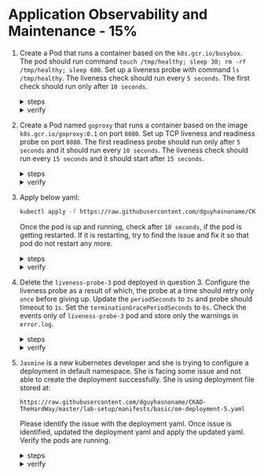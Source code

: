 # Application Observability and Maintenance - 15%

1. Create a Pod that runs a container based on the `k8s.gcr.io/busybox`. The pod should run command `touch /tmp/healthy; sleep 30; rm -rf /tmp/healthy; sleep 600`. Set up a liveness probe with command `ls /tmp/healthy`. The liveness check should run every `5 seconds`. The first check should run only after `10 seconds`.


    <details><summary>steps</summary>
    Genrate basic yaml for a pod.
    <p>

    ```bash
     kubectl run liveness-pod --image=k8s.gcr.io/busybox --dry-run=client -o yaml --command -- /bin/sh -c 'touch /tmp/healthy; sleep 30; rm -rf /tmp/healthy; sleep 600' > liveness-pod.yaml
    ```
    <p>
    Add the liveness probe to the pod:
    <p>

    ```yaml
    apiVersion: v1
    kind: Pod
    metadata:
      labels:
        test: liveness-pod
      name: liveness-pod
    spec:
      containers:
      - name: liveness-pod
        image: k8s.gcr.io/busybox
        args:
        - /bin/sh
        - -c
        - touch /tmp/healthy; sleep 30; rm -rf /tmp/healthy; sleep 600
        livenessProbe:
          exec:
            command:
            - ls
            - /tmp/healthy
          initialDelaySeconds: 10
          periodSeconds: 5
    ```
    <p>
    Apply the pod yaml.
    <p>

    ```bash
     kubectl apply -f liveness-pod.yaml
    ```
    <p>
    </details>

    <details><summary>verify</summary>
    <p>
    Verify that the pod is running.
    <p>

    ```bash
     kubectl describe pods liveness-pod

    [06:35 PM IST 16.10.2021 ☸ 127.0.0.1:59140 📁 ~ 𖦥 ] 
    ┗━ ॐ  kd po liveness-pod
    Name:         liveness-pod
    Namespace:    default
    Priority:     0
    Node:         minikube/192.168.49.2
    Start Time:   Sat, 16 Oct 2021 18:34:41 +0530
    Labels:       run=liveness-pod
    Annotations:  <none>
    Status:       Running
    IP:           172.17.0.3
    IPs:
      IP:  172.17.0.3
    Containers:
      liveness-pod:
        Container ID:  docker://4dba7106ddbd630bc444bc4f9cd7912db7d7f1ec4aa86c55855d17c0c0504af7
        Image:         k8s.gcr.io/busybox
        Image ID:      docker-pullable://k8s.gcr.io/busybox@sha256:d8d3bc2c183ed2f9f10e7258f84971202325ee6011ba137112e01e30f206de67
        Port:          <none>
        Host Port:     <none>
        Command:
          /bin/sh
          -c
          touch /tmp/healthy; sleep 30; rm -rf /tmp/healthy; sleep 600
        State:          Running
          Started:      Sat, 16 Oct 2021 18:34:43 +0530
        Ready:          True
        Restart Count:  0
        Liveness:       exec [ls /tmp/healthy] delay=10s timeout=1s period=5s #success=1 #failure=3
        Environment:    <none>
        Mounts:
          /var/run/secrets/kubernetes.io/serviceaccount from kube-api-access-t5f44 (ro)
    Conditions:
      Type              Status
      Initialized       True 
      Ready             True 
      ContainersReady   True 
      PodScheduled      True 
    Volumes:
      kube-api-access-t5f44:
        Type:                    Projected (a volume that contains injected data from multiple sources)
        TokenExpirationSeconds:  3607
        ConfigMapName:           kube-root-ca.crt
        ConfigMapOptional:       <nil>
        DownwardAPI:             true
    QoS Class:                   BestEffort
    Node-Selectors:              <none>
    Tolerations:                 node.kubernetes.io/not-ready:NoExecute op=Exists for 300s
                                node.kubernetes.io/unreachable:NoExecute op=Exists for 300s
    Events:
      Type    Reason     Age   From               Message
      ----    ------     ----  ----               -------
      Normal  Scheduled  29s   default-scheduler  Successfully assigned default/liveness-pod to minikube
      Normal  Pulling    29s   kubelet            Pulling image "k8s.gcr.io/busybox"
      Normal  Pulled     27s   kubelet            Successfully pulled image "k8s.gcr.io/busybox" in 1.7829422s
      Normal  Created    27s   kubelet            Created container liveness-pod
      Normal  Started    27s   kubelet            Started container liveness-pod
    ```
    <p>
    </details>

2. Create a Pod named `goproxy` that runs a container based on the  image `k8s.gcr.io/goproxy:0.1` on port `8080`. Set up TCP liveness and readiness probe on port `8080`. The first readiness probe should run only after `5 seconds` and it should run every `10 seconds`. The liveness check should run every `15 seconds` and it should start after `15 seconds`.

    <details><summary>steps</summary>
    Genrate basic yaml for a pod.
    <p>

    ```bash
    kubectl run goproxy --image=k8s.gcr.io/goproxy:0.1 --dry-run=client -o yaml --port=8080  > goproxy.yaml
    ```
    <p>
    Add the liveness and readiness probe to the pod:
    <p>

    ```yaml
    apiVersion: v1
    kind: Pod
    metadata:
      name: goproxy
      labels:
        app: goproxy
    spec:
      containers:
      - name: goproxy
        image: k8s.gcr.io/goproxy:0.1
        ports:
        - containerPort: 8080
        readinessProbe:
          tcpSocket:
            port: 8080
          initialDelaySeconds: 5
          periodSeconds: 10
        livenessProbe:
          tcpSocket:
            port: 8080
          initialDelaySeconds: 15
          periodSeconds: 20
    ```
    <p>
    Apply the pod yaml.
    <p>

    ```bash
     kubectl apply -f goproxy.yaml
    ```
    <p>

    </details>

    <details><summary>verify</summary>

    Verify that the pod is running.
    <p>

    ```bash
    [06:42 PM IST 16.10.2021 ☸ 127.0.0.1:59140 📁 ~ 𖦥 ]
    ┗━ ॐ  kg po
    NAME           READY   STATUS             RESTARTS      AGE
    goproxy        0/1     Running            0             10s
    ```
    <p>
    <p>

    ```test
    [06:43 PM IST 16.10.2021 ☸ 127.0.0.1:59140 📁 ~ 𖦥 ] 
    ┗━ ॐ  kd po goproxy
    Name:         goproxy
    Namespace:    default
    Priority:     0
    Node:         minikube/192.168.49.2
    Start Time:   Sat, 16 Oct 2021 18:42:39 +0530
    Labels:       app=goproxy
    Annotations:  <none>
    Status:       Running
    IP:           172.17.0.4
    IPs:
      IP:  172.17.0.4
    Containers:
      goproxy:
        Container ID:   docker://a37135b07b17da846ac6a7a2963edde19dec4ce6b3dee5b149b536da5b1afa54
        Image:          k8s.gcr.io/goproxy:0.1
        Image ID:       docker-pullable://k8s.gcr.io/goproxy@sha256:5334c7ad43048e3538775cb09aaf184f5e8acf4b0ea60e3bc8f1d93c209865a5
        Port:           8080/TCP
        Host Port:      0/TCP
        State:          Running
          Started:      Sat, 16 Oct 2021 18:42:43 +0530
        Ready:          True
        Restart Count:  0
        Liveness:       tcp-socket :8080 delay=15s timeout=1s period=20s #success=1 #failure=3
        Readiness:      tcp-socket :8080 delay=5s timeout=1s period=10s #success=1 #failure=3
        Environment:    <none>
        Mounts:
          /var/run/secrets/kubernetes.io/serviceaccount from kube-api-access-2524b (ro)
    Conditions:
      Type              Status
      Initialized       True 
      Ready             True 
      ContainersReady   True 
      PodScheduled      True 
    Volumes:
      kube-api-access-2524b:
        Type:                    Projected (a volume that contains injected data from multiple sources)
        TokenExpirationSeconds:  3607
        ConfigMapName:           kube-root-ca.crt
        ConfigMapOptional:       <nil>
        DownwardAPI:             true
    QoS Class:                   BestEffort
    Node-Selectors:              <none>
    Tolerations:                 node.kubernetes.io/not-ready:NoExecute op=Exists for 300s
                                node.kubernetes.io/unreachable:NoExecute op=Exists for 300s
    Events:
      Type    Reason     Age   From               Message
      ----    ------     ----  ----               -------
      Normal  Scheduled  57s   default-scheduler  Successfully assigned default/goproxy to minikube
      Normal  Pulling    56s   kubelet            Pulling image "k8s.gcr.io/goproxy:0.1"
      Normal  Pulled     53s   kubelet            Successfully pulled image "k8s.gcr.io/goproxy:0.1" in 3.2190074s
      Normal  Created    53s   kubelet            Created container goproxy
      Normal  Started    53s   kubelet            Started container goproxy
    ```
    <p>
    </details>

3. Apply below yaml:

    ```bash
    kubectl apply -f https://raw.githubusercontent.com/dguyhasnoname/CKAD-TheHardWay/master/lab-setup/manifests/basic/liveness-probe-3.yaml
    ```
    Once the pod is up and running, check after `10 seconds`, if the pod is getting restarted. If it is restarting, try to find the issue and fix it so that pod do not restart any more.

    <details><summary>steps</summary>
    Apply the give yaml.
    <p>

    ```bash
    kubectl apply -f https://raw.githubusercontent.com/dguyhasnoname/CKAD-TheHardWay/master/lab-setup/manifests/basic/liveness-probe-3.yaml
    ```
    <p>

    </details>

    <details><summary>verify</summary>

    Verify that the pod is running.
    <p>

    ```bash
    [06:55 PM IST 16.10.2021 ☸ 127.0.0.1:59140 📁 ~ 𖦥 ] 
    ┗━ ॐ  kg po
    NAME               READY   STATUS    RESTARTS      AGE
    liveness-probe-3   1/1     Running   1 (41s ago)   91s
    ```
    </p>
    Check the reason for the pod's restart.
    <p>

    ```text
      [06:55 PM IST 16.10.2021 ☸ 127.0.0.1:59140 📁 ~ 𖦥 ] 
      ┗━ ॐ  kd po liveness-probe-3
      Name:         liveness-probe-3
      Namespace:    default
      Priority:     0
      Node:         minikube/192.168.49.2
      Start Time:   Sat, 16 Oct 2021 18:54:53 +0530
      Labels:       test=liveness-probe-3
      Annotations:  <none>
      Status:       Running
      IP:           172.17.0.5
      IPs:
        IP:  172.17.0.5
      Containers:
        liveness-probe-3:
          Container ID:  docker://839e94fd73837d5dd55dde73f992171067c66284b61fc22136215df972076610
          Image:         k8s.gcr.io/busybox
          Image ID:      docker-pullable://k8s.gcr.io/busybox@sha256:d8d3bc2c183ed2f9f10e7258f84971202325ee6011ba137112e01e30f206de67
          Port:          <none>
          Host Port:     <none>
          Args:
            /bin/sh
            -c
            touch /tmp/healthy; sleep 30; echo $HOSTNAME; sleep 600
          State:          Running
            Started:      Sat, 16 Oct 2021 18:54:55 +0530
          Ready:          True
          Restart Count:  0
          Liveness:       exec [cat /tmp/heal] delay=5s timeout=1s period=5s #success=1 #failure=3
          Environment:    <none>
          Mounts:
            /var/run/secrets/kubernetes.io/serviceaccount from kube-api-access-mhld2 (ro)
      Conditions:
        Type              Status
        Initialized       True 
        Ready             True 
        ContainersReady   True 
        PodScheduled      True 
      Volumes:
        kube-api-access-mhld2:
          Type:                    Projected (a volume that contains injected data from multiple sources)
          TokenExpirationSeconds:  3607
          ConfigMapName:           kube-root-ca.crt
          ConfigMapOptional:       <nil>
          DownwardAPI:             true
      QoS Class:                   BestEffort
      Node-Selectors:              <none>
      Tolerations:                 node.kubernetes.io/not-ready:NoExecute op=Exists for 300s
                                  node.kubernetes.io/unreachable:NoExecute op=Exists for 300s
      Events:
        Type     Reason     Age               From               Message
        ----     ------     ----              ----               -------
        Normal   Scheduled  21s               default-scheduler  Successfully assigned default/liveness-probe-3 to minikube
        Normal   Pulling    21s               kubelet            Pulling image "k8s.gcr.io/busybox"
        Normal   Pulled     19s               kubelet            Successfully pulled image "k8s.gcr.io/busybox" in 1.8025539s
        Normal   Created    19s               kubelet            Created container liveness-probe-3
        Normal   Started    19s               kubelet            Started container liveness-probe-3
        Warning  Unhealthy  1s (x3 over 11s)  kubelet            Liveness probe failed: cat: can't open '/tmp/heal': No such file or directory
        Normal   Killing    1s                kubelet            Container liveness-probe-3 failed liveness probe, will be restarted
    ```
    </p>
    The pod is failing due to incorrect liveness probe. Store the yaml of pod locally in `liveness-probe-3.yaml` and update the probe. 
    <p>

    ```yaml
    livenessProbe:
      exec:
        command:
        - cat
        - /tmp/healthy
    ```
    <p>
    Delete the running and then apply the updated yaml.
    <p>

    ```bash
    kubectl delete po liveness-probe-3
    ```
    </p>
    <p>

    ```bash
    kubectl apply -f liveness-probe-3.yaml
    ```
    <p>
    Check the status of running pod. The pod should not have any restarts now.
    <p>

    ```bash
    [07:06 PM IST 16.10.2021 ☸ 127.0.0.1:59140 📁 ~ 𖦥 ] 
    ┗━ ॐ  kg po
    NAME               READY   STATUS             RESTARTS        AGE
    liveness-probe-3   1/1     Running            0               34s
    ```
    </p>
    </details>

4. Delete the `liveness-probe-3` pod deployed in question 3. Configure the liveness probe as a result of which, the probe at a time should retry only `once` before giving up. Update the `periodSeconds` to `3s` and probe should timeout to `1s`. Set the `terminationGracePeriodSeconds` to `6s`. Check the events only of `liveness-probe-3` pod and store only the warnings in `error.log`.

    <details><summary>steps</summary>
    Delete the pod.
    <p>

    ```bash
    kubectl delete po liveness-probe-3
    ```
    <p>

    Configure the liveness probe to use failureThreshold as `5`.
    <p>

    ```yaml
    apiVersion: v1
    kind: Pod
    metadata:
      labels:
        test: liveness-probe-3
      name: liveness-probe-3
    spec:
      containers:
      - name: liveness-probe-3
        image: k8s.gcr.io/busybox
        args:
        - /bin/sh
        - -c
        - touch /tmp/healthy; sleep 30; echo $HOSTNAME; sleep 600
        resources: {}
        livenessProbe:
          exec:
            command:
            - cat
            - /tmp/heal
          initialDelaySeconds: 5
          periodSeconds: 3
          timeoutSeconds: 1
          failureThreshold: 1
          terminationGracePeriodSeconds: 6
    ```
    </p>
    Apply the updated yaml.
    <p>

    ```bash
    kubectl apply -f liveness-probe-3.yaml
    ```
    </p>
    Store the events in error.log after checking the events.
    <p>

    ```bash
    kubectl get events --field-selector type==Warning,involvedObject.name=liveness-probe-3 > error.log
    ```
    </p>

    </details>

    <details><summary>verify</summary>
    Check the status of pod again..
    <p>

    ```text
    [07:23 PM IST 16.10.2021 ☸ 127.0.0.1:59140 📁 ~ 𖦥 ]
    ┗━ ॐ  kg po
    NAME               READY   STATUS             RESTARTS         AGE
    liveness-probe-3   1/1     Running            6 (32s ago)    5m8s
    ```
    </p>
    Check events for the pod.
    <p>

    ```bash
    kubectl get events --field-selector type==Warning,involvedObject.name=liveness-probe-3 

    LAST SEEN   TYPE      REASON          OBJECT                 MESSAGE
    59m         Warning   Unhealthy       pod/liveness-probe-3   Liveness probe failed: cat: can't open '/tmp/heal': No such file or directory
    56m         Warning   BackOff         pod/liveness-probe-3   Back-off restarting failed container
    39m         Warning   FailedKillPod   pod/liveness-probe-3   error killing pod: failed to "KillContainer" for "liveness-probe-3" with KillContainerError: "rpc error: code = Unknown desc = Error response from daemon: No such container: 1169a57854a73d64c83f5383e8ef3506ea9605b11bd6e3bd9d1323b1badf6b78"
    37m         Warning   Unhealthy       pod/liveness-probe-3   Liveness probe failed: cat: can't open '/tmp/heal': No such file or directory
    27m         Warning   BackOff         pod/liveness-probe-3   Back-off restarting failed container
    21m         Warning   Unhealthy       pod/liveness-probe-3   Liveness probe failed: cat: can't open '/tmp/heal': No such file or directory
    17m         Warning   BackOff         pod/liveness-probe-3   Back-off restarting failed container
    15m         Warning   Unhealthy       pod/liveness-probe-3   Liveness probe failed: cat: can't open '/tmp/heal': No such file or directory
    9m22s       Warning   Unhealthy       pod/liveness-probe-3   Liveness probe failed: cat: can't open '/tmp/heal': No such file or directory
    81s         Warning   BackOff         pod/liveness-probe-3   Back-off restarting failed container
    ```
    </p>
    </details>

5. `Jasmine` is a new kubernetes developer and she is trying to configure a deployment in default namespace. She is facing some issue and not able to create the deployment successfully. She is using  deployment file stored at:

    ```
    https://raw.githubusercontent.com/dguyhasnoname/CKAD-TheHardWay/master/lab-setup/manifests/basic/om-deployment-5.yaml
    ```

    Please identify the issue with the deployment yaml. Once issue is identified, updated the deployment yaml and apply the updated yaml. Verify the pods are running.

    <details><summary>steps</summary>
    Try running the deployment yaml.
    <p>

    ```bash
    kubectl apply -f https://raw.githubusercontent.com/dguyhasnoname/CKAD-TheHardWay/master/lab-setup/manifests/basic/om-deployment-5.yaml
    error: unable to recognize "https://raw.githubusercontent.com/dguyhasnoname/CKAD-TheHardWay/master/lab-setup/manifests/basic/om-deployment-5.yaml": no matches for kind "Deployment" in version "apps/v1beta2"
    ```
    </p>
    Deprecated api Version is being used in the deployment yaml. Find the supported api version and update it.
    <p>

    ```bash
    kubectl api-resources --api-group apps | grep deployments
    ```
    </p>
    Update the deployment yaml.
    <p>

    ```yaml
    apiVersion: apps/v1
    kind: Deployment
    metadata:
      name: nginx-deployment-5
    spec:
      selector:
        matchLabels:
          app: nginx
      replicas: 2
      template:
        metadata:
          labels:
            app: nginx
        spec:
          containers:
          - name: nginx-5
            image: nginx:1.14.2
            ports:
            - containerPort: 80
    ```
    </p>
    Apply the updated yaml.
    <p>

    ```bash
    kubectl apply -f om-deployment-5.yaml
    ```
    </p>
    </details>

    <details><summary>verify</summary>
    Check the status of deployment.
    <p>


    ```bash
    [08:15 PM IST 16.10.2021 ☸ 127.0.0.1:59140 📁 ~ 𖦥 ] 
    ┗━ ॐ  kg po
    NAME                                 READY   STATUS             RESTARTS         AGE
    nginx-deployment-5-f786fd499-csprl   1/1     Running            0                34s
    nginx-deployment-5-f786fd499-nfnhb   1/1     Running            0                34s
    ```
    </p>

    </details>








